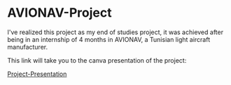 # AVIONAV-Project
I've realized this project as my end of studies project, it was achieved after being in an internship of 4 months in AVIONAV, a Tunisian light aircraft manufacturer.

This link will take you to the canva presentation of the project:

[Project-Presentation](https://www.canva.com/design/DAFCkISHrg4/Is1H75IimslehNeSrSqORw/viewutm_content=DAFCkISHrg4&utm_campaign=designshare&utm_medium=link2&utm_source=sharebutton)
